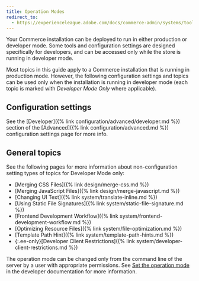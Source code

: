 ```yaml
---
title: Operation Modes
redirect_to:
  - https://experienceleague.adobe.com/docs/commerce-admin/systems/tools/developer-tools.html#operation-modes
---
```


Your Commerce installation can be deployed to run in either production or developer mode. Some tools and configuration settings are designed specifically for developers, and can be accessed only while the store is running in developer mode.

Most topics in this guide apply to a Commerce installation that is running in production mode. However, the following configuration settings and topics can be used only when the installation is running in developer mode (each topic is marked  with _Developer Mode Only_ where applicable).

## Configuration settings

See the [Developer]({% link configuration/advanced/developer.md %}) section of the [Advanced]({% link configuration/advanced.md %}) configuration settings page for more info.

## General topics

See the following pages for more information about non-configuration setting types of topics for Developer Mode only:

- [Merging CSS Files]({% link design/merge-css.md %})
- [Merging JavaScript Files]({% link design/merge-javascript.md %})
- [Changing UI Text]({% link system/translate-inline.md %})
- [Using Static File Signatures]({% link system/static-file-signature.md %})
- [Frontend Development Workflow]({% link system/frontend-development-workflow.md %})
- [Optimizing Resource Files]({% link system/file-optimization.md %})
- [Template Path Hint]({% link system/template-path-hints.md %})
- {:.ee-only}[Developer Client Restrictions]({% link system/developer-client-restrictions.md %})

The operation mode can be changed only from the command line of the server by a user with appropriate permissions. See [Set the operation mode](https://devdocs.magento.com/guides/v2.3/config-guide/cli/config-cli-subcommands-mode.html) in the developer documentation for more information.
